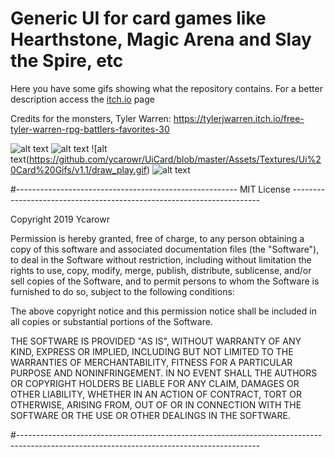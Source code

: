 # Generic UI for card games like Hearthstone, Magic Arena and Slay the Spire, etc
Here you have some gifs showing what the repository contains.
For a better description access the [itch.io](https://ycarowr.itch.io/cardgameui) page

Credits for the monsters, Tyler Warren: https://tylerjwarren.itch.io/free-tyler-warren-rpg-battlers-favorites-30

![alt text](https://github.com/ycarowr/UiCard/blob/master/Assets/Textures/Ui%20Card%20Gifs/v1.1/draw_and_hover.gif)
![alt text](https://github.com/ycarowr/UiCard/blob/master/Assets/Textures/Ui%20Card%20Gifs/v1.1/hand_params.gif)
![alt text(https://github.com/ycarowr/UiCard/blob/master/Assets/Textures/Ui%20Card%20Gifs/v1.1/draw_play.gif)
![alt text](https://github.com/ycarowr/UiCard/blob/master/Assets/Textures/Ui%20Card%20Gifs/v1.1/zones.gif)




#------------------------------------------------------- MIT License ----------------------------------------------------------------------

Copyright 2019 Ycarowr

Permission is hereby granted, free of charge, to any person obtaining a copy of this software and associated documentation files (the "Software"), to deal in the Software without restriction, including without limitation the rights to use, copy, modify, merge, publish, distribute, sublicense, and/or sell copies of the Software, and to permit persons to whom the Software is furnished to do so, subject to the following conditions:

The above copyright notice and this permission notice shall be included in all copies or substantial portions of the Software.

THE SOFTWARE IS PROVIDED "AS IS", WITHOUT WARRANTY OF ANY KIND, EXPRESS OR IMPLIED, INCLUDING BUT NOT LIMITED TO THE WARRANTIES OF MERCHANTABILITY, FITNESS FOR A PARTICULAR PURPOSE AND NONINFRINGEMENT. IN NO EVENT SHALL THE AUTHORS OR COPYRIGHT HOLDERS BE LIABLE FOR ANY CLAIM, DAMAGES OR OTHER LIABILITY, WHETHER IN AN ACTION OF CONTRACT, TORT OR OTHERWISE, ARISING FROM, OUT OF OR IN CONNECTION WITH THE SOFTWARE OR THE USE OR OTHER DEALINGS IN THE SOFTWARE.

#------------------------------------------------------------------------------------------------------------------------------------------
